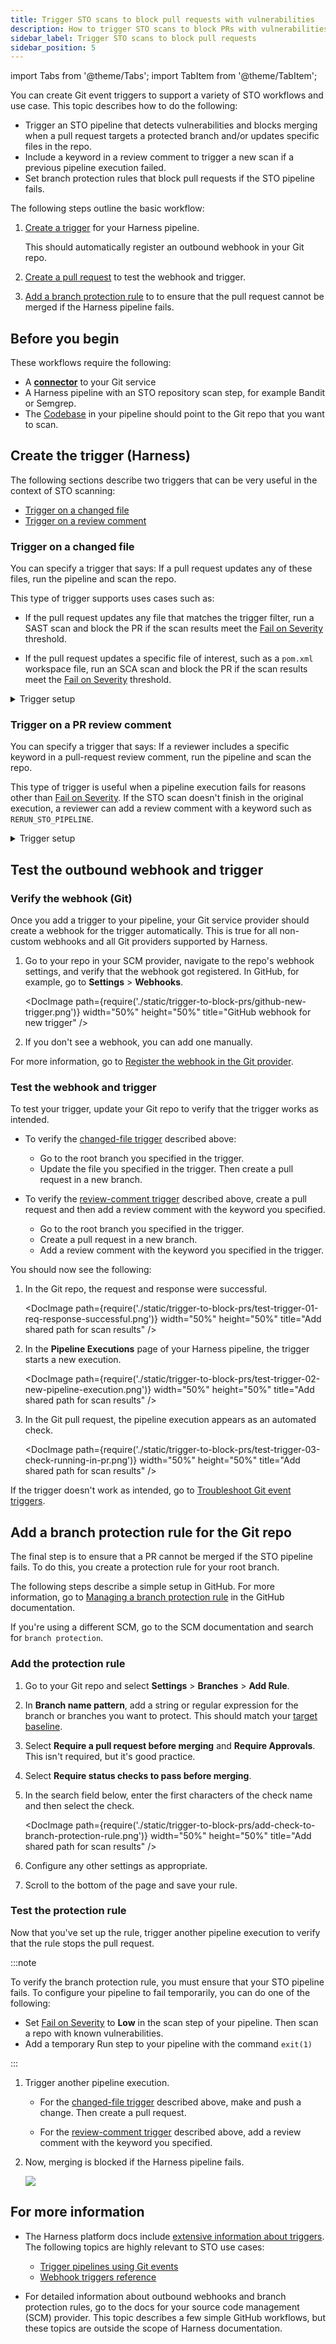 ```yaml
---
title: Trigger STO scans to block pull requests with vulnerabilities
description: How to trigger STO scans to block PRs with vulnerabilities.
sidebar_label: Trigger STO scans to block pull requests
sidebar_position: 5
---
```


import Tabs from '@theme/Tabs';
import TabItem from '@theme/TabItem';

You can create Git event triggers to support a variety of STO workflows and use case. This topic describes how to do the following: 

- Trigger an STO pipeline that detects vulnerabilities and blocks merging when a pull request targets a protected branch and/or updates specific files in the repo. 
- Include a keyword in a review comment to trigger a new scan if a previous pipeline execution failed.
- Set branch protection rules that block pull requests if the STO pipeline fails. 
 

The following steps outline the basic workflow:

1. [Create a trigger](#create-the-trigger) for your Harness pipeline. 

   This should automatically register an outbound webhook in your Git repo. 

2. [Create a pull request](#test-the-outbound-webhook-and-trigger) to test the webhook and trigger. 

3. [Add a branch protection rule](#add-a-branch-protection-rule) to to ensure that the pull request cannot be merged if the Harness pipeline fails.


## Before you begin

These workflows require the following:

- A [**connector**](/docs/category/code-repo-connectors/) to your Git service
- A Harness pipeline with an STO repository scan step, for example Bandit or Semgrep.
- The [Codebase](/docs/continuous-integration/use-ci/codebase-configuration/create-and-configure-a-codebase/) in your pipeline should point to the Git repo that you want to scan.


## Create the trigger (Harness)

The following sections describe two triggers that can be very useful in the context of STO scanning:

- [Trigger on a changed file](#trigger-on-a-changed-file)
- [Trigger on a review comment](#trigger-on-a-pr-review-comment)

### Trigger on a changed file 

You can specify a trigger that says: If a pull request updates any of these files, run the pipeline and scan the repo. 

This type of trigger supports uses cases such as:

- If the pull request updates any file that matches the trigger filter, run a SAST scan and block the PR if the scan results meet the [Fail on Severity](/docs/security-testing-orchestration/get-started/key-concepts/fail-pipelines-by-severity/) threshold.

- If the pull request updates a specific file of interest, such as a `pom.xml` workspace file, run an SCA scan and block the PR if the scan results meet the [Fail on Severity](/docs/security-testing-orchestration/get-started/key-concepts/fail-pipelines-by-severity/) threshold.


<details>

<summary>Trigger setup</summary>

1. Go to your STO pipeline, select **Triggers** (top right), and add a new trigger.

2. Set up the trigger as follows. 

#### [Configuration](/docs/platform/triggers/triggering-pipelines#configure-the-trigger)

1. [**Connector**](/docs/category/code-repo-connectors/) to your Git service

2. **Repository name**

3. [**Event**](/docs/platform/triggers/triggers-reference#event-and-actions) = **Pull Request** 

4. [**Actions**](/docs/platform/triggers/triggers-reference#event-and-actions) to trigger the pipeline. 

#### [Condition](/docs/platform/triggers/triggers-reference#conditions-settings)

 The following conditions are the most relevant to this workflow. You can add other conditions as needed. Triggers are complex filters in which all conditions are AND-ed together. 

   1. **Target Branch** This should match your [target baseline](/docs/security-testing-orchestration/use-sto/set-up-sto-pipelines/set-up-baselines), such as `main`. 

   2. [**Changed Files**](/docs/platform/triggers/triggers-reference#branch-and-changed-files-conditions) The files that trigger the STO pipeline if they have updates in the PR. You can specify multiple files using the [operators](/docs/platform/triggers/triggers-reference#operators) **In**, **Not In**, and **Regex**. 

   Here's a simple example: trigger a build if a PR seeks to update a specific `pom.xml` in the `main` branch. 

   <DocImage path={require('./static/trigger-to-block-prs/changed-file-condition-example-simple.png')} width="50%" height="50%" title="Add shared path for scan results" /> 

<br/>
<br/>

#### [Pipeline input](/docs/platform/triggers/triggering-pipelines#set-pipeline-input) 
   
   The pipeline input should be preconfigured correctly, with  **Build Type** set to **Git Pull Request**.

#### Test the trigger

After you create the trigger, proceed to [Test the outbound webhook and trigger](#test-the-outbound-webhook-and-trigger)
  
<details>

<br/>

<summary>YAML trigger example</summary>

```yaml

trigger:
  name: sast-test-trigger
  identifier: sasttesttrigger
  enabled: true
  encryptedWebhookSecretIdentifier: ""
  description: ""
  tags: {}
  orgIdentifier: default
  stagesToExecute: []
  projectIdentifier: default
  pipelineIdentifier: triggertestupdatepom
  source:
    type: Webhook
    spec:
      type: Github
      spec:
        type: PullRequest
        spec:
          connectorRef: my_github_connector
          autoAbortPreviousExecutions: false
          payloadConditions:
            - key: changedFiles
              operator: Equals
              value: /full/path/to/pom.xml
            - key: targetBranch
              operator: Equals
              value: main
          headerConditions: []
          repoName: dvpwa-djb
          actions:
            - Open
            - Reopen
  inputYaml: |
      pipeline:
         identifier: triggertestupdatepom
         properties:
           ci:
             codebase:
               build:
                 type: PR
                 spec:
                   number: <+trigger.prNumber>


```

</details>


</details>



### Trigger on a PR review comment

You can specify a trigger that says: If a reviewer includes a specific keyword in a pull-request review comment, run the pipeline and scan the repo.

This type of trigger is useful when a pipeline execution fails for reasons other than [Fail on Severity](/docs/security-testing-orchestration/get-started/key-concepts/fail-pipelines-by-severity/). If the STO scan doesn't finish in the  original execution, a reviewer can add a review comment with a keyword such as `RERUN_STO_PIPELINE`. 

<details>

<summary>Trigger setup</summary>

1. Go to your STO pipeline, select **Triggers** (top right), and add a new trigger.

2. Set up the trigger as follows. 

#### [Configuration](/docs/platform/triggers/triggering-pipelines#configure-the-trigger)

1. [**Connector**](/docs/category/code-repo-connectors/) to your Git service

2. **Repository name**

3. [**Event**](/docs/platform/triggers/triggers-reference#event-and-actions) = **Issue Comment** 

4. [**Actions**](/docs/platform/triggers/triggers-reference#event-and-actions), such as **Create** and **Edit**, to trigger the scan. You can also select **All actions** to allow reviewers to trigger a scan at any time. 

#### [Condition](/docs/platform/triggers/triggers-reference#conditions-settings)

 The following conditions are the most relevant to this workflow. You can add other conditions as needed. Triggers are complex filters in which all conditions are AND-ed together. 

   1. **Target Branch** This should match your [target baseline](/docs/security-testing-orchestration/use-sto/set-up-sto-pipelines/set-up-baselines). 

   2. Enter the following [**JEXL condition**](/docs/platform/triggers/triggers-reference#jexl-conditions) with the keyword to trigger a new scan: 

      `<+trigger.payload.comment.body>.contains("RERUN_STO_SCAN")`

      <DocImage path={require('./static/trigger-to-block-prs/review-comment-condition-example-simple.png')} width="50%" height="50%" title="Add shared path for scan results" /> 

<br/>

#### [Pipeline input](/docs/platform/triggers/triggering-pipelines#set-pipeline-input) 
   
The pipeline input should be preconfigured correctly, with  **Build Type** should be set to **Git Pull Request**.
  
<br/>

#### Test the trigger

After you create the trigger, proceed to [Test the outbound webhook and trigger](#test-the-outbound-webhook-and-trigger)

<details>

<summary>YAML trigger example</summary>

```yaml

trigger:
  name: dvpwa-issue-comment-KEYWORD
  identifier: dvpwaissuecommentKEYWORD
  enabled: false
  encryptedWebhookSecretIdentifier: ""
  description: ""
  tags: {}
  orgIdentifier: default
  stagesToExecute: []
  projectIdentifier: sto_tutorials
  pipelineIdentifier: prtest
  source:
    type: Webhook
    spec:
      type: Github
      spec:
        type: IssueComment
        spec:
          connectorRef: my_github_connector
          autoAbortPreviousExecutions: false
          payloadConditions:
            - key: targetBranch
              operator: In
              value: master, develop
          headerConditions: []
          jexlCondition: <+trigger.payload.comment.body>.contains("RERUN_STO_SCAN")
          repoName: dvpwa
          actions: []
  inputYaml: |
    pipeline:
      identifier: prtest
      properties:
        ci:
          codebase:
            build:
              type: PR
              spec:
                number: <+trigger.prNumber>


```

</details>


</details>


## Test the outbound webhook and trigger 

### Verify the webhook (Git)

Once you add a trigger to your pipeline, your Git service provider should create a webhook for the trigger automatically. This is true for all non-custom webhooks and all Git providers supported by Harness. 

1. Go to your repo in your SCM provider, navigate to the repo's webhook settings, and verify that the webhook got registered. In GitHub, for example, go to **Settings** > **Webhooks**. 

   <DocImage path={require('./static/trigger-to-block-prs/github-new-trigger.png')} width="50%" height="50%" title="GitHub webhook for new trigger" /> 

2. If you don't see a webhook, you can add one manually.

For more information, go to [Register the webhook in the Git provider](/docs/platform/triggers/triggering-pipelines/#register-the-webhook-in-the-git-provider).


### Test the webhook and trigger 

To test your trigger, update your Git repo to verify that the trigger works as intended. 

- To verify the [changed-file trigger](#trigger-on-a-changed-file) described above:

  - Go to the root branch you specified in the trigger.
  - Update the file you specified in the trigger. Then create a pull request in a new branch.

- To verify the [review-comment trigger](#trigger-on-a-pr-review-comment) described above, create a pull request and then add a review comment with the keyword you specified. 

  - Go to the root branch you specified in the trigger.
  - Create a pull request in a new branch.
  - Add a review comment with the keyword you specified in the trigger.

You should now see the following:

1. In the Git repo, the request and response were successful.

   <DocImage path={require('./static/trigger-to-block-prs/test-trigger-01-req-response-successful.png')} width="50%" height="50%" title="Add shared path for scan results" /> 

2. In the **Pipeline Executions** page of your Harness pipeline, the trigger starts a new execution.  

    <DocImage path={require('./static/trigger-to-block-prs/test-trigger-02-new-pipeline-execution.png')} width="50%" height="50%" title="Add shared path for scan results" /> 

3. In the Git pull request, the pipeline execution appears as an automated check. 

    <DocImage path={require('./static/trigger-to-block-prs/test-trigger-03-check-running-in-pr.png')} width="50%" height="50%" title="Add shared path for scan results" /> 

If the trigger doesn't work as intended, go to [Troubleshoot Git event triggers](/docs/platform/triggers/triggering-pipelines/#troubleshoot-git-event-triggers).


## Add a branch protection rule for the Git repo

The final step is to ensure that a PR cannot be merged if the STO pipeline fails. To do this, you create a protection rule for your root branch.

The following steps describe a simple setup in GitHub. For more information, go to [Managing a branch protection rule](https://docs.github.com/en/repositories/configuring-branches-and-merges-in-your-repository/managing-protected-branches/managing-a-branch-protection-rule) in the GitHub documentation. 

If you're using a different SCM, go to the SCM documentation and search for `branch protection`. 

### Add the protection rule

1. Go to your Git repo and select **Settings** > **Branches** > **Add Rule**.

2. In **Branch name pattern**, add a string or regular expression for the branch or branches you want to protect. This should match your [target baseline](/docs/security-testing-orchestration/use-sto/set-up-sto-pipelines/set-up-baselines).

3. Select **Require a pull request before merging** and **Require Approvals**. This isn't required, but it's good practice.

4. Select **Require status checks to pass before merging**.

5. In the search field below, enter the first characters of the check name and then select the check. 

   <DocImage path={require('./static/trigger-to-block-prs/add-check-to-branch-protection-rule.png')} width="50%" height="50%" title="Add shared path for scan results" /> 

6. Configure any other settings as appropriate.

7. Scroll to the bottom of the page and save your rule.

### Test the protection rule

Now that you've set up the rule, trigger another pipeline execution to verify that the rule stops the pull request.

:::note

To verify the branch protection rule, you must ensure that your STO pipeline fails. To configure your pipeline to fail temporarily, you can do one of the following:

- Set [Fail on Severity](/docs/security-testing-orchestration/get-started/key-concepts/fail-pipelines-by-severity/) to **Low** in the scan step of your pipeline. Then scan a repo with known vulnerabilities. 
- Add a temporary Run step to your pipeline with the command `exit(1)`

::: 

1. Trigger another pipeline execution.

   - For the [changed-file trigger](#trigger-on-a-changed-file) described above, make and push a change. Then create a pull request.

   - For the [review-comment trigger](#trigger-on-a-pr-review-comment) described above, add a review comment with the keyword you specified. 

3. Now, merging is blocked if the Harness pipeline fails. 

   ![](./static/trigger-to-block-prs/pr-check-failed.png)


## For more information

- The Harness platform docs include [extensive information about triggers](docs/category/triggers). The following topics are highly relevant to STO use cases:

  - [Trigger pipelines using Git events](/docs/platform/triggers/triggering-pipelines/)
  - [Webhook triggers reference](/docs/platform/triggers/triggers-reference/)

- For detailed information about outbound webhooks and branch protection rules, go to the docs for your source code management (SCM) provider. This topic describes a few simple GitHub workflows, but these topics are outside the scope of Harness documentation. 




